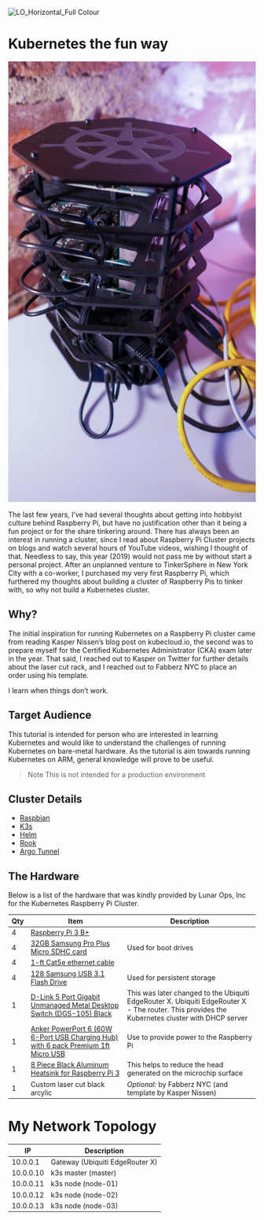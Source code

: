 ![LO_Horizontal_Full Colour](https://user-images.githubusercontent.com/93077/73411035-fab53880-42d1-11ea-9542-e9b2af89f086.png)

# Kubernetes the fun way

![Hardware](assets/raspberry-pi-cluster.JPG)

The last few years, I’ve had several thoughts about getting into hobbyist culture behind Raspberry Pi, but have no justification other than it being a fun project or for the share tinkering around. There has always been an interest in running a cluster, since I read about Raspberry Pi Cluster projects on blogs and watch several hours of YouTube videos, wishing I thought of that. Needless to say, this year (2019) would not pass me by without start a personal project. After an unplanned venture to TinkerSphere in New York City with a co-worker, I purchased my very first Raspberry Pi, which furthered my thoughts about building a cluster of Raspberry Pis to tinker with, so why not build a Kubernetes cluster. 

## Why?

The initial inspiration for running Kubernetes on a Raspberry Pi cluster came from reading Kasper Nissen’s blog post on kubecloud.io, the second was to prepare myself for the Certified Kubernetes Administrator (CKA) exam later in the year. That said, I reached out to Kasper on Twitter for further details about the laser cut rack, and I reached out to Fabberz NYC to place an order using his template.

I learn when things don’t work. 

## Target Audience
This tutorial is intended for person who are interested in learning Kubernetes and would like to understand the challenges of running Kubernetes on bare-metal hardware. As the tutorial is aim towards running Kubernetes on ARM, general knowledge will prove to be useful.
> Note This is not intended for a production environment

## Cluster Details
- [Raspbian]()
- [K3s]()
- [Helm](https://helm.sh)
- [Rook]()
- [Argo Tunnel](https://github.com/cloudflare/cloudflare-ingress-controller)

## The Hardware



Below is a list of the hardware that was kindly provided by Lunar Ops, Inc for the Kubernetes Raspberry Pi Cluster.

| Qty | Item | Description |
| --- | --- | --- |
| 4 | [Raspberry Pi 3 B+]() | |
| 4 | [32GB Samsung Pro Plus Micro SDHC card]() | Used for boot drives |
| 4 | [1-ft Cat5e ethernet cable]() | |
| 4 | [128 Samsung USB 3.1 Flash Drive]() | Used for persistent storage |
| 1 | [D-Link 5 Port Gigabit Unmanaged Metal Desktop Switch (DGS-105) Black]() | This was later changed to the Ubiquiti EdgeRouter X. Ubiquiti EdgeRouter X - The router. This provides the Kubernetes cluster with DHCP server |
| 1 | [Anker PowerPort 6 (60W 6-Port USB Charging Hub) with 6 pack Premium 1ft Micro USB]() | Use to provide power to the Raspberry Pi |
| 1 | [8 Piece Black Aluminum Heatsink for Raspberry Pi 3]() | This helps to reduce the head generated on the microchip surface |
|  1 | Custom laser cut black arcylic | *Optional:* by Fabberz NYC (and template by Kasper Nissen) |

# My Network Topology

| IP | Description |
| --- | --- |
| 10.0.0.1 | Gateway (Ubiquiti EdgeRouter X) |
| 10.0.0.10 | k3s master (master) |
| 10.0.0.11 | k3s node (node-01) |
| 10.0.0.12 | k3s node (node-02) |
| 10.0.0.13 | k3s node (node-03) |

